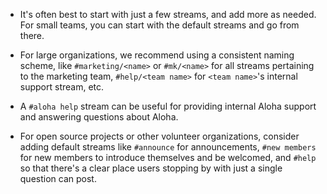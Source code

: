 * It's often best to start with just a few streams, and add more as
  needed. For small teams, you can start with the default streams and
  go from there.

* For large organizations, we recommend using a consistent naming
  scheme, like `#marketing/<name>` or `#mk/<name>` for all streams
  pertaining to the marketing team, `#help/<team name>` for
  `<team name>`'s internal support stream, etc.

* A `#aloha help` stream can be useful for providing internal Aloha
  support and answering questions about Aloha.

* For open source projects or other volunteer organizations, consider
  adding default streams like `#announce` for announcements, `#new
  members` for new members to introduce themselves and be welcomed,
  and `#help` so that there's a clear place users stopping by with
  just a single question can post.
